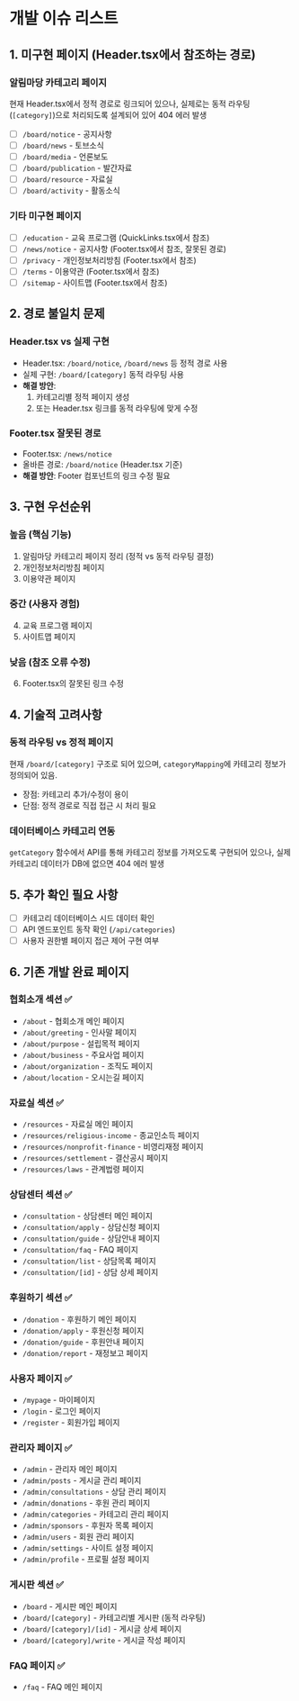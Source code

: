 # 개발 이슈 리스트

## 1. 미구현 페이지 (Header.tsx에서 참조하는 경로)

### 알림마당 카테고리 페이지
현재 Header.tsx에서 정적 경로로 링크되어 있으나, 실제로는 동적 라우팅(`[category]`)으로 처리되도록 설계되어 있어 404 에러 발생
- [ ] `/board/notice` - 공지사항
- [ ] `/board/news` - 토브소식  
- [ ] `/board/media` - 언론보도
- [ ] `/board/publication` - 발간자료
- [ ] `/board/resource` - 자료실
- [ ] `/board/activity` - 활동소식

### 기타 미구현 페이지
- [ ] `/education` - 교육 프로그램 (QuickLinks.tsx에서 참조)
- [ ] `/news/notice` - 공지사항 (Footer.tsx에서 참조, 잘못된 경로)
- [ ] `/privacy` - 개인정보처리방침 (Footer.tsx에서 참조)
- [ ] `/terms` - 이용약관 (Footer.tsx에서 참조)
- [ ] `/sitemap` - 사이트맵 (Footer.tsx에서 참조)

## 2. 경로 불일치 문제

### Header.tsx vs 실제 구현
- Header.tsx: `/board/notice`, `/board/news` 등 정적 경로 사용
- 실제 구현: `/board/[category]` 동적 라우팅 사용
- **해결 방안**: 
  1. 카테고리별 정적 페이지 생성
  2. 또는 Header.tsx 링크를 동적 라우팅에 맞게 수정

### Footer.tsx 잘못된 경로
- Footer.tsx: `/news/notice` 
- 올바른 경로: `/board/notice` (Header.tsx 기준)
- **해결 방안**: Footer 컴포넌트의 링크 수정 필요

## 3. 구현 우선순위

### 높음 (핵심 기능)
1. 알림마당 카테고리 페이지 정리 (정적 vs 동적 라우팅 결정)
2. 개인정보처리방침 페이지
3. 이용약관 페이지

### 중간 (사용자 경험)
4. 교육 프로그램 페이지
5. 사이트맵 페이지

### 낮음 (참조 오류 수정)
6. Footer.tsx의 잘못된 링크 수정

## 4. 기술적 고려사항

### 동적 라우팅 vs 정적 페이지
현재 `/board/[category]` 구조로 되어 있으며, `categoryMapping`에 카테고리 정보가 정의되어 있음.
- 장점: 카테고리 추가/수정이 용이
- 단점: 정적 경로로 직접 접근 시 처리 필요

### 데이터베이스 카테고리 연동
`getCategory` 함수에서 API를 통해 카테고리 정보를 가져오도록 구현되어 있으나, 
실제 카테고리 데이터가 DB에 없으면 404 에러 발생

## 5. 추가 확인 필요 사항
- [ ] 카테고리 데이터베이스 시드 데이터 확인
- [ ] API 엔드포인트 동작 확인 (`/api/categories`)
- [ ] 사용자 권한별 페이지 접근 제어 구현 여부

## 6. 기존 개발 완료 페이지
### 협회소개 섹션 ✅
- `/about` - 협회소개 메인 페이지
- `/about/greeting` - 인사말 페이지
- `/about/purpose` - 설립목적 페이지
- `/about/business` - 주요사업 페이지
- `/about/organization` - 조직도 페이지
- `/about/location` - 오시는길 페이지

### 자료실 섹션 ✅
- `/resources` - 자료실 메인 페이지
- `/resources/religious-income` - 종교인소득 페이지
- `/resources/nonprofit-finance` - 비영리재정 페이지
- `/resources/settlement` - 결산공시 페이지
- `/resources/laws` - 관계법령 페이지

### 상담센터 섹션 ✅
- `/consultation` - 상담센터 메인 페이지
- `/consultation/apply` - 상담신청 페이지
- `/consultation/guide` - 상담안내 페이지
- `/consultation/faq` - FAQ 페이지
- `/consultation/list` - 상담목록 페이지
- `/consultation/[id]` - 상담 상세 페이지

### 후원하기 섹션 ✅
- `/donation` - 후원하기 메인 페이지
- `/donation/apply` - 후원신청 페이지
- `/donation/guide` - 후원안내 페이지
- `/donation/report` - 재정보고 페이지

### 사용자 페이지 ✅
- `/mypage` - 마이페이지
- `/login` - 로그인 페이지
- `/register` - 회원가입 페이지

### 관리자 페이지 ✅
- `/admin` - 관리자 메인 페이지
- `/admin/posts` - 게시글 관리 페이지
- `/admin/consultations` - 상담 관리 페이지
- `/admin/donations` - 후원 관리 페이지
- `/admin/categories` - 카테고리 관리 페이지
- `/admin/sponsors` - 후원자 목록 페이지
- `/admin/users` - 회원 관리 페이지
- `/admin/settings` - 사이트 설정 페이지
- `/admin/profile` - 프로필 설정 페이지

### 게시판 섹션 ✅
- `/board` - 게시판 메인 페이지
- `/board/[category]` - 카테고리별 게시판 (동적 라우팅)
- `/board/[category]/[id]` - 게시글 상세 페이지
- `/board/[category]/write` - 게시글 작성 페이지

### FAQ 페이지 ✅
- `/faq` - FAQ 메인 페이지